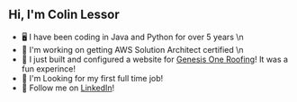 ## Hi, I'm Colin Lessor

- 🖥️ I have been coding in Java and Python for over 5 years \n
- 🔭 I'm working on getting AWS Solution Architect certified \n
- 🌱 I just built and configured a website for [Genesis One Roofing](https://www.genesisoneroofing.com/)! It was a fun experince! 
- 💼 I'm Looking for my first full time job!
- 🤝 Follow me on [LinkedIn](https://www.linkedin.com/in/colin-lessor-a547b4236/)!
<!--
**Ryoukia/Ryoukia** is a ✨ _special_ ✨ repository because its `README.md` (this file) appears on your GitHub profile.

Here are some ideas to get you started:

- 🔭 I’m currently working on ...
- 🌱 I’m currently learning ...
- 👯 I’m looking to collaborate on ...
- 🤔 I’m looking for help with ...
- 💬 Ask me about ...
- 📫 How to reach me: ...
- 😄 Pronouns: ...
- ⚡ Fun fact: ...
-->
